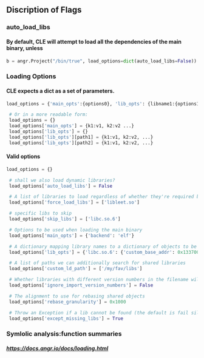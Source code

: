## Discription of Flags  

###  auto_load_libs

   ####  By default, CLE will attempt to load all the dependencies of the main binary, unless
   ```python
   b = angr.Project("/bin/true", load_options=dict(auto_load_libs=False))
   ```
###  Loading Options  
   #### CLE expects a dict as a set of parameters.  

   ```python
   load_options = {'main_opts':{options0}, 'lib_opts': {libname1:{options1}, path2:{options2}, ...}}

    # Or in a more readable form:
    load_options = {}
    load_options['main_opts'] = {k1:v1, k2:v2 ...}
    load_options['lib_opts'] = {}
    load_options['lib_opts'][path1] = {k1:v1, k2:v2, ...}
    load_options['lib_opts'][path2] = {k1:v1, k2:v2, ...}
   ```
   #### Valid options  
   ```python
   load_options = {}

    # shall we also load dynamic libraries?
    load_options['auto_load_libs'] = False

    # A list of libraries to load regardless of whether they're required by the loaded object
    load_options['force_load_libs'] = ['libleet.so']

    # specific libs to skip
    load_options['skip_libs'] = ['libc.so.6']

    # Options to be used when loading the main binary
    load_options['main_opts'] = {'backend': 'elf'}

    # A dictionary mapping library names to a dictionary of objects to be used when loading them.
    load_options['lib_opts'] = {'libc.so.6': {'custom_base_addr': 0x13370000}}

    # A list of paths we can additionally search for shared libraries
    load_options['custom_ld_path'] = ['/my/fav/libs']

    # Whether libraries with different version numbers in the filename will be considered equivalent, for example libc.so.6 and libc.so.0
    load_options['ignore_import_version_numbers'] = False

    # The alignment to use for rebasing shared objects
    load_options['rebase_granularity'] = 0x1000

    # Throw an Exception if a lib cannot be found (the default is fail silently on missing libs)
    load_options['except_missing_libs'] = True
   ```

###  Symlolic analysis:function summaries  
##### https://docs.angr.io/docs/loading.html